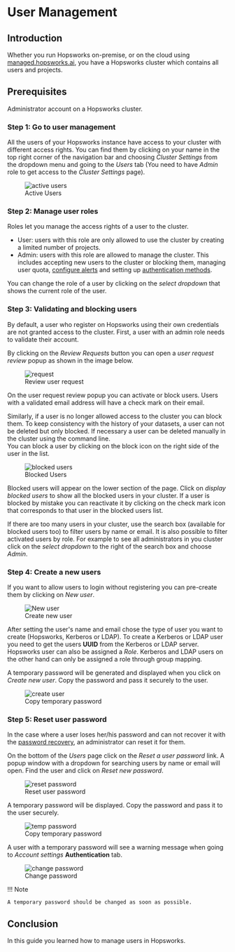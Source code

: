 # User Management

## Introduction
Whether you run Hopsworks on-premise, or on the cloud using [managed.hopsworks.ai](https://managed.hopsworks.ai), 
you have a Hopsworks cluster which contains all users and projects.

## Prerequisites
Administrator account on a Hopsworks cluster.

### Step 1: Go to user management

All the users of your Hopsworks instance have access to your cluster with different access rights. 
You can find them by clicking on your name in the top right corner of the navigation bar and choosing _Cluster 
Settings_ from the dropdown menu and going to the _Users_ tab (You need to have _Admin_ role to get access to the 
_Cluster Settings_ page).

<figure>
  <img src="../../assets/images/admin/user-management/active-users.png" alt="active users" />
  <figcaption>Active Users</figcaption>
</figure>

### Step 2: Manage user roles

Roles let you manage the access rights of a user to the cluster.

- User: users with this role are only allowed to use the cluster by creating a limited number of projects.
- Admin: users with this role are allowed to manage the cluster. This includes accepting new users to the cluster or 
  blocking them, managing user quota, [configure alerts](../alert) and setting up [authentication methods](../auth).  

You can change the role of a user by clicking on the _select dropdown_ that shows the current role of the user.

### Step 3: Validating and blocking users

By default, a user who register on Hopsworks using their own credentials are not granted access to the cluster. 
First, a user with an admin role needs to validate their account.

By clicking on the _Review Requests_ button you can open a _user request review_ popup as shown in the image below.

<figure>
  <img src="../../assets/images/admin/user-management/user-request-review.png" alt="request" />
  <figcaption>Review user request</figcaption>
</figure>

On the user request review popup you can activate or block users. Users with a validated email address will have a 
check mark on their email.  

Similarly, if a user is no longer allowed access to the cluster you can block them. To keep consistency with the
history of your datasets, a user can not be deleted but only blocked. If necessary a user can be 
deleted manually in the cluster using the command line.  
You can block a user by clicking on the block icon on the right side of the user in the list.

<figure>
  <img src="../../assets/images/admin/user-management/blocked-users.png" alt="blocked users" />
  <figcaption>Blocked Users</figcaption>
</figure>

Blocked users will appear on the lower section of the page. Click on _display blocked users_ to show all the blocked 
users in your cluster. If a user is blocked by mistake you can reactivate it by clicking on the check mark icon 
that corresponds to that user in the blocked users list. 

If there are too many users in your cluster, use the search box (available for blocked users too) to filter users by 
name or email. It is also possible to filter activated users by role. For example to see all administrators in you 
cluster click on the _select dropdown_ to the right of the search box and choose _Admin_. 

### Step 4: Create a new users

If you want to allow users to login without registering you can pre-create them by clicking on _New user_.

<figure>
  <img src="../../assets/images/admin/user-management/new-user.png" alt="New user" />
  <figcaption>Create new user</figcaption>
</figure>

After setting the user's name and email chose the type of user you want to create (Hopsworks, Kerberos or LDAP). To 
create a Kerberos or LDAP user you need to get the users **UUID** from the Kerberos or LDAP server. Hopsworks user 
can also be assigned a _Role_. Kerberos and LDAP users on the other hand can only be assigned a role through group 
mapping.

A temporary password will be generated and displayed when you click on _Create new user_. Copy the password and pass 
it securely to the user. 

<figure>
  <img src="../../assets/images/admin/user-management/create-user.png" alt="create user" />
  <figcaption>Copy temporary password</figcaption>
</figure>

### Step 5: Reset user password

In the case where a user loses her/his password and can not recover it with the 
[password recovery](../user_guides/projects/auth/recovery.md), an administrator can reset it for them.

On the bottom of the _Users_ page click on the _Reset a user password_ link. A popup window with a dropdown for 
searching users by name or email will open. Find the user and click on _Reset new password_.
<figure>
  <img src="../../assets/images/admin/user-management/reset-password.png" alt="reset password" />
  <figcaption>Reset user password</figcaption>
</figure>

A temporary password will be displayed. Copy the password and pass it to the user securely.

<figure>
  <img src="../../assets/images/admin/user-management/temp-password.png" alt="temp password" />
  <figcaption>Copy temporary password</figcaption>
</figure>

A user with a temporary password will see a warning message when going to _Account settings_ **Authentication** tab.

<figure>
  <img src="../../assets/images/admin/user-management/change-password.png" alt="change password" />
  <figcaption>Change password</figcaption>
</figure>

!!! Note

    A temporary password should be changed as soon as possible.

## Conclusion
In this guide you learned how to manage users in Hopsworks.